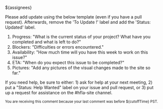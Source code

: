 ${assignees}

Please add update using the below template (even if you have a pull request). Afterwards, remove the 'To Update !' label and add the 'Status: Updated' label.
1. Progress: "What is the current status of your project? What have you completed and what is left to do?"
2. Blockers: "Difficulties or errors encountered."
3. Availability: "How much time will you have this week to work on this issue?"
4. ETA: "When do you expect this issue to be completed?"
5. Pictures: "Add any pictures of the visual changes made to the site so far."

If you need help, be sure to either: 1) ask for help at your next meeting, 2) put a "Status: Help Wanted" label on your issue and pull request, or 3) put up a request for assistance on the #hfla-site channel.

<sub>You are receiving this comment because your last comment was before ${cutoffTime} PST.</sub>
